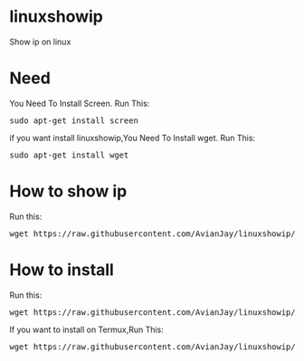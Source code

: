 # linuxshowip
Show ip on linux
# Need
You Need To Install Screen.
Run This:
<pre>sudo apt-get install screen</pre>
if you want install linuxshowip,You Need To Install wget.
Run This:
<pre>sudo apt-get install wget</pre>
# How to show ip
Run this:
<pre>wget https://raw.githubusercontent.com/AvianJay/linuxshowip/main/ip.sh && chmod +x ip.sh && ./ip.sh && rm ip.sh</pre>
# How to install
Run this:
<pre>wget https://raw.githubusercontent.com/AvianJay/linuxshowip/main/install.sh && chmod +x install.sh && ./install.sh && rm install.sh</pre>
If you want to install on Termux,Run This:
<pre>wget https://raw.githubusercontent.com/AvianJay/linuxshowip/main/installter.sh && chmod +x installter.sh && ./installter.sh && rm installter.sh</pre>
